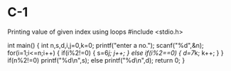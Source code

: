 # C-1
Printing value of given index using loops
#include <stdio.h>

int main()
{
    int n,s,d,i,j=0,k=0;
    printf("enter a no.");
    scanf("%d",&n);
    for(i=1;i<=n;i++)
    {
        if(i%2!=0)
        {
            s=6*j;
            j++;
        }
        else if(i%2==0)
        {
            d=7*k;
            k++;
             }
           }
    if(n%2!=0)
    printf("%d\n",s);
    else
    printf("%d\n",d);
    return 0;
}
